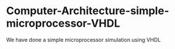 # Computer-Architecture-simple-microprocessor-VHDL
We have done a simple microprocessor simulation using VHDL 
